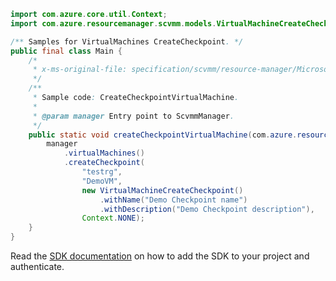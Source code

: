 ```java
import com.azure.core.util.Context;
import com.azure.resourcemanager.scvmm.models.VirtualMachineCreateCheckpoint;

/** Samples for VirtualMachines CreateCheckpoint. */
public final class Main {
    /*
     * x-ms-original-file: specification/scvmm/resource-manager/Microsoft.ScVmm/preview/2020-06-05-preview/examples/CreateCheckpointVirtualMachine.json
     */
    /**
     * Sample code: CreateCheckpointVirtualMachine.
     *
     * @param manager Entry point to ScvmmManager.
     */
    public static void createCheckpointVirtualMachine(com.azure.resourcemanager.scvmm.ScvmmManager manager) {
        manager
            .virtualMachines()
            .createCheckpoint(
                "testrg",
                "DemoVM",
                new VirtualMachineCreateCheckpoint()
                    .withName("Demo Checkpoint name")
                    .withDescription("Demo Checkpoint description"),
                Context.NONE);
    }
}
```

Read the [SDK documentation](https://github.com/Azure/azure-sdk-for-java/blob/azure-resourcemanager-scvmm_1.0.0-beta.1/sdk/scvmm/azure-resourcemanager-scvmm/README.md) on how to add the SDK to your project and authenticate.
